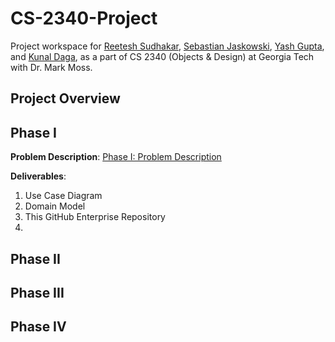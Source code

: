 # CS-2340-Project
Project workspace for [Reetesh Sudhakar](mailto::rsudhakar9@gatech.edu), [Sebastian Jaskowski](mailto::sjaskowski3@gatech.edu), [Yash Gupta](mailto::ygupta46@gatech.edu), and [Kunal Daga](mailto::kdaga7@gatech.edu), as a part of CS 2340 (Objects &amp; Design) at Georgia Tech with Dr. Mark Moss.

## Project Overview

## Phase I
**Problem Description**: [Phase I: Problem Description](https://github.gatech.edu/rsudhakar9/CS-2340-Project/blob/main/resources/phase-i-problem-description.pdf)

**Deliverables**:
1. Use Case Diagram
2. Domain Model
3. This GitHub Enterprise Repository 
4. 
## Phase II

## Phase III

## Phase IV
